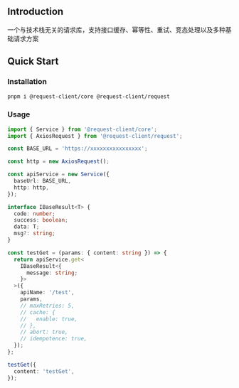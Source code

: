 ## Introduction

一个与技术栈无关的请求库，支持接口缓存、幂等性、重试、竞态处理以及多种基础请求方案

## Quick Start

### Installation

```bash
pnpm i @request-client/core @request-client/request
```

### Usage

```typescript
import { Service } from '@request-client/core';
import { AxiosRequest } from '@request-client/request';

const BASE_URL = 'https://xxxxxxxxxxxxxxxx';

const http = new AxiosRequest();

const apiService = new Service({
  baseUrl: BASE_URL,
  http: http,
});

interface IBaseResult<T> {
  code: number;
  success: boolean;
  data: T;
  msg?: string;
}

const testGet = (params: { content: string }) => {
  return apiService.get<
    IBaseResult<{
      message: string;
    }>
  >({
    apiName: '/test',
    params,
    // maxRetries: 5,
    // cache: {
    //   enable: true,
    // },
    // abort: true,
    // idempotence: true,
  });
};

testGet({
  content: 'testGet',
});
```
